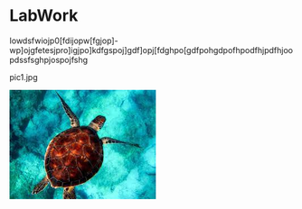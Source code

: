 # LabWork



Iowdsfwiojp0[fdijopw[fgjop]-wp]ojgfetesjpro]igjpo]kdfgspoj]gdf]opj[fdghpo[gdfpohgdpofhpodfhjpdfhjoopdssfsghpjospojfshg

pic1.jpg

![](pic1.jpg)